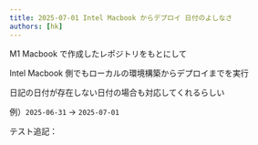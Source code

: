 ```yaml
---
title: 2025-07-01 Intel Macbook からデプロイ 日付のよしなさ
authors: [hk]
---
```


M1 Macbook で作成したレポジトリをもとにして

Intel Macbook 側でもローカルの環境構築からデプロイまでを実行

<!-- truncate -->

日記の日付が存在しない日付の場合も対応してくれるらしい

例）`2025-06-31` -> `2025-07-01`

テスト追記：